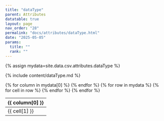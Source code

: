 ```yaml
---
title: "dataType"
parent: Attributes
datatable: true
layout: page
nav_order: "28"
permalink: "docs/attributes/dataType.html"
date: "2025-05-05"
params:
  title: ""
  rank: ""
---
```

{% assign mydata=site.data.csv.attributes.dataType %} 

{% include content/dataType.md %}

<table id="myTable" class="display" style="width:100%">
    <thead>
    {% for column in mydata[0] %}
        <th>{{ column[0] }}</th>
    {% endfor %}
    </thead>
    <tbody>
    {% for row in mydata %}
        <tr>
        {% for cell in row %}
            <td>{{ cell[1] }}</td>
        {% endfor %}
        </tr>
    {% endfor %}
    </tbody>
</table>
<script type="text/javascript">
  $(document).ready(function () {
    $('#myTable').DataTable({
      responsive: true,
      deferRender: false,
      paging: false,
      order: [],
    });
  });
</script>
